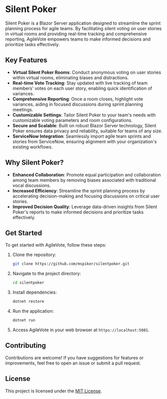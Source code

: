 # Silent Poker

Silent Poker is a Blazor Server application designed to streamline the sprint planning process for agile teams. By facilitating silent voting on user stories in virtual rooms and providing real-time tracking and comprehensive reporting, AgileVote empowers teams to make informed decisions and prioritize tasks effectively.

## Key Features

- **Virtual Silent Poker Rooms**: Conduct anonymous voting on user stories within virtual rooms, eliminating biases and distractions.
- **Real-time Vote Tracking**: Stay updated with live tracking of team members' votes on each user story, enabling quick identification of variances.
- **Comprehensive Reporting**: Once a room closes, highlight vote variances, aiding in focused discussions during sprint planning meetings.
- **Customizable Settings**: Tailor Silent Poker to your team's needs with customizable voting parameters and room configurations.
- **Secure and Scalable**: Built on robust Blazor Server technology, Silent Poker ensures data privacy and reliability, suitable for teams of any size.
- **ServiceNow Integration**: Seamlessly import agile team sprints and stories from ServiceNow, ensuring alignment with your organization's existing workflows.

## Why Silent Poker?

- **Enhanced Collaboration**: Promote equal participation and collaboration among team members by removing biases associated with traditional vocal discussions.
- **Increased Efficiency**: Streamline the sprint planning process by accelerating decision-making and focusing discussions on critical user stories.
- **Improved Decision Quality**: Leverage data-driven insights from Silent Poker's reports to make informed decisions and prioritize tasks effectively.

## Get Started

To get started with AgileVote, follow these steps:

1. Clone the repository:

   ```bash
   git clone https://github.com/mspiker/silentpoker.git
   ```

2. Navigate to the project directory:

   ```bash
   cd silentpoker
   ```

3. Install dependencies:

   ```bash
   dotnet restore
   ```

4. Run the application:

   ```bash
   dotnet run
   ```

5. Access AgileVote in your web browser at `https://localhost:5001`.

## Contributing

Contributions are welcome! If you have suggestions for features or improvements, feel free to open an issue or submit a pull request.

## License

This project is licensed under the [MIT License](LICENSE).
